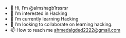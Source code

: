 - 👋 Hi, I’m @almshagb1rssrsr
- 👀 I’m interested in Hacking
- 🌱 I’m currently learning Hacking
- 💞️ I’m looking to collaborate on learning hacking. 
- 📫 How to reach me ahmedalgded2222@gmail.com

<!---
almshagb1rssrsr/almshagb1rssrsr is a ✨ special ✨ repository because its `README.md` (this file) appears on your GitHub profile.
You can click the Preview link to take a look at your changes.
--->
